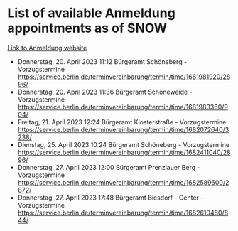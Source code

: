 # List of available Anmeldung appointments as of $NOW
[Link to Anmeldung website](https://service.berlin.de/terminvereinbarung/termin/tag.php?termin=1&anliegen[]=120686&dienstleisterlist=122210,122217,327316,122219,327312,122227,327314,122231,327346,122243,327348,122254,122252,329742,122260,329745,122262,329748,122271,327278,122273,327274,122277,327276,330436,122280,327294,122282,327290,122284,327292,122291,327270,122285,327266,122286,327264,122296,327268,150230,329760,122297,327286,122294,327284,122312,329763,122314,329775,122304,327330,122311,327334,122309,327332,317869,122281,327352,122279,329772,122283,122276,327324,122274,327326,122267,329766,122246,327318,122251,327320,122257,327322,122208,327298,122226,327300&herkunft=http%3A%2F%2Fservice.berlin.de%2Fdienstleistung%2F120686%2F)
- Donnerstag, 20. April 2023 11:12 Bürgeramt Schöneberg - Vorzugstermine https://service.berlin.de/terminvereinbarung/termin/time/1681981920/2896/
- Donnerstag, 20. April 2023 11:36 Bürgeramt Schöneweide - Vorzugstermine https://service.berlin.de/terminvereinbarung/termin/time/1681983360/904/
- Freitag, 21. April 2023 12:24 Bürgeramt Klosterstraße - Vorzugstermine https://service.berlin.de/terminvereinbarung/termin/time/1682072640/3238/
- Dienstag, 25. April 2023 10:24 Bürgeramt Schöneberg - Vorzugstermine https://service.berlin.de/terminvereinbarung/termin/time/1682411040/2896/
- Donnerstag, 27. April 2023 12:00 Bürgeramt Prenzlauer Berg - Vorzugstermine https://service.berlin.de/terminvereinbarung/termin/time/1682589600/2872/
- Donnerstag, 27. April 2023 17:48 Bürgeramt Biesdorf - Center - Vorzugstermine https://service.berlin.de/terminvereinbarung/termin/time/1682610480/844/
